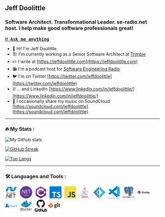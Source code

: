## Jeff Doolittle

### Software Architect. Transformational Leader. se-radio.net host. I help make good software professionals great!

<kbd><strong>[⁉️ Ask me anything](https://github.com/jeffdoolittle/jeffdoolittle/issues/new?assignees=jeffdoolittle&labels=ama&template=ama.md&title=%5BAMA%5D)</strong></kbd>

- 👋 Hi! I'm Jeff Doolittle.
- 🏗️ I'm currently working as a Senior Software Architect at [Trimble](https://trimble.com)
- ✏️ I write at [https://jeffdoolittle.com](https://jeffdoolittle.com)
- 📻 I'm a podcast host for [Software Engineering Radio](https://www.se-radio.net/team/jeff-doolittle/)
- 🐦 I'm on Twitter [https://twitter.com/jeffdoolittle](https://twitter.com/jeffdoolittle)
- ⛓️ ... and LinkedIn [https://www.linkedin.com/in/jeffdoolittle/](https://www.linkedin.com/in/jeffdoolittle/)
- 🎵 I occasionally share my music on SoundCloud [https://soundcloud.com/jeffdoolittle](https://soundcloud.com/jeffdoolittle)

---

### :fire: My Stats :

![My Github stats](https://github-readme-stats.vercel.app/api?username=jeffdoolittle&show_icons=true&theme=synthwave)

[![GitHub Streak](http://github-readme-streak-stats.herokuapp.com?user=jeffdoolittle&theme=dark&background=000000)](https://git.io/streak-stats)

[![Top Langs](https://github-readme-stats.vercel.app/api/top-langs/?username=jeffdoolittle&layout=compact&theme=vision-friendly-dark)](https://github.com/anuraghazra/github-readme-stats)

---

### :hammer_and_wrench: Languages and Tools :

<div>
  <img src="https://github.com/devicons/devicon/blob/master/icons/dot-net/dot-net-original-wordmark.svg" title="DotNet" alt="DotNet" width="40" height="40"/>&nbsp;
  <img src="https://github.com/devicons/devicon/blob/master/icons/dotnetcore/dotnetcore-original.svg" title="dotnet-core" alt="dotnet-core" width="40" height="40"/>&nbsp;
  <img src="https://github.com/devicons/devicon/blob/master/icons/csharp/csharp-original.svg" title="CSharp" alt="CSharp" width="40" height="40"/>&nbsp;
  <img src="https://github.com/devicons/devicon/blob/master/icons/typescript/typescript-original.svg" title="Typescript" alt="Typescript" width="40" height="40"/>&nbsp;
  <img src="https://github.com/devicons/devicon/blob/master/icons/javascript/javascript-original.svg" title="Javascript" alt="Javascript" width="40" height="40"/>&nbsp;
  <img src="https://github.com/devicons/devicon/blob/master/icons/java/java-original-wordmark.svg" title="Java" alt="Java" width="40" height="40"/>&nbsp;
  <img src="https://github.com/devicons/devicon/blob/master/icons/fsharp/fsharp-original.svg" title="FSharp" alt="FSharp" width="40" height="40"/>&nbsp;
  <img src="https://github.com/devicons/devicon/blob/master/icons/vscode/vscode-original-wordmark.svg" title="VS Code" alt="VS Code" width="40" height="40"/>&nbsp;
  <img src="https://github.com/devicons/devicon/blob/master/icons/postgresql/postgresql-original-wordmark.svg" title="Postgres" alt="Postgres" width="40" height="40"/>&nbsp;
  <img src="https://github.com/devicons/devicon/blob/master/icons/gatsby/gatsby-original-wordmark.svg" title="Gatsby" alt="Gatsby" width="40" height="40"/>&nbsp;
  <img src="https://github.com/devicons/devicon/blob/master/icons/azure/azure-original-wordmark.svg" title="Azure" alt="Azure" width="40" height="40"/>&nbsp;
  <img src="https://github.com/devicons/devicon/blob/master/icons/docker/docker-original-wordmark.svg" title="Docker" alt="Docker" width="40" height="40"/>&nbsp;
  <img src="https://github.com/devicons/devicon/blob/master/icons/github/github-original-wordmark.svg" title="GitHub" **alt="GitHub" width="40" height="40"/>
  <img src="https://github.com/devicons/devicon/blob/master/icons/git/git-original-wordmark.svg" title="Git" **alt="Git" width="40" height="40"/>
</div>
